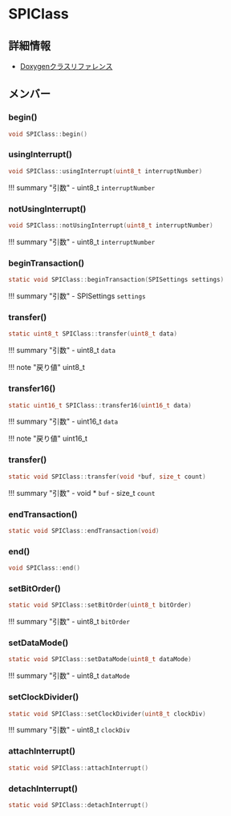 # SPIClass



## 詳細情報

- [Doxygenクラスリファレンス](https://lang-ship.com/reference/Arduino/1.8.9/class_s_p_i_class.html)

## メンバー

### begin()



```c
void SPIClass::begin()
```



### usingInterrupt()



```c
void SPIClass::usingInterrupt(uint8_t interruptNumber)
```

!!! summary "引数"
	- uint8_t `interruptNumber` 



### notUsingInterrupt()



```c
void SPIClass::notUsingInterrupt(uint8_t interruptNumber)
```

!!! summary "引数"
	- uint8_t `interruptNumber` 



### beginTransaction()



```c
static void SPIClass::beginTransaction(SPISettings settings)
```

!!! summary "引数"
	- SPISettings `settings` 



### transfer()



```c
static uint8_t SPIClass::transfer(uint8_t data)
```

!!! summary "引数"
	- uint8_t `data` 

!!! note "戻り値"
	uint8_t



### transfer16()



```c
static uint16_t SPIClass::transfer16(uint16_t data)
```

!!! summary "引数"
	- uint16_t `data` 

!!! note "戻り値"
	uint16_t



### transfer()



```c
static void SPIClass::transfer(void *buf, size_t count)
```

!!! summary "引数"
	- void * `buf` 
	- size_t `count` 



### endTransaction()



```c
static void SPIClass::endTransaction(void)
```



### end()



```c
void SPIClass::end()
```



### setBitOrder()



```c
static void SPIClass::setBitOrder(uint8_t bitOrder)
```

!!! summary "引数"
	- uint8_t `bitOrder` 



### setDataMode()



```c
static void SPIClass::setDataMode(uint8_t dataMode)
```

!!! summary "引数"
	- uint8_t `dataMode` 



### setClockDivider()



```c
static void SPIClass::setClockDivider(uint8_t clockDiv)
```

!!! summary "引数"
	- uint8_t `clockDiv` 



### attachInterrupt()



```c
static void SPIClass::attachInterrupt()
```



### detachInterrupt()



```c
static void SPIClass::detachInterrupt()
```



